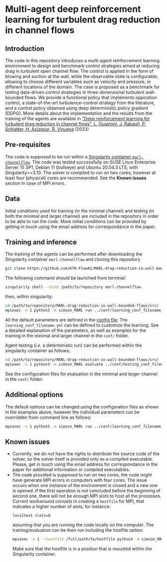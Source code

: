 # Multi-agent deep reinforcement learning for turbulent drag reduction in channel flows

## Introduction
The code in this repository introduces a multi-agent reinforcement learning environment to design and benchmark control strategies aimed at reducing drag in turbulent open channel flow. The control is applied in the form of blowing and suction at the wall, while the observable state is configurable, allowing to choose different variables such as velocity and pressure, in different locations of the domain. The case is proposed as a benchmark for testing data-driven control strategies in three-dimensional turbulent wall-bounded flows. We provide a functional policy that implements opposition control, a state-of-the-art turbulence-control strategy from the literature, and a control policy obtained using deep deterministic policy gradient (DDPG). More details about the implementation and the results from the training of the agents are available in ["Deep reinforcement learning for turbulent drag reduction in channel flows", L. Guastoni, J. Rabault, P. Schlatter, H. Azizpour, R. Vinuesa](https://arxiv.org/abs/2301.09889) (2023)

## Pre-requisites
The code is supposed to be run within a [Singularity container `marl-channelflow`](https://kth-my.sharepoint.com/:u:/g/personal/guastoni_ug_kth_se/Ee72ob6qbLZHnC3-LEu2yeMBLyIKO4hChN3C-yc8SBqVpg?e=vQrihv). The code was tested successfully on SUSE Linux Enterprise Server 15 SP1, Debian 11 (bullseye) and Ubuntu 20.04.3 LTS, with Singularity>=3.10.
The solver is compiled to run on two cores, however at least four (physical) cores are recommended. See the **Known issues** section in case of MPI errors.

## Data
Initial conditions used for training (in the minimal channel) and testing (in both the minimal and larger channel) are included in the repository in order to be able to run the code. More initial conditions can be provided by getting in touch using the email address for correspondance in the paper.

## Training and inference
The training of the agents can be performed after downloading the Singularity container `marl-channelflow` and cloning this repository
```bash
git clone https://github.com/KTH-FlowAI/MARL-drag-reduction-in-wall-bounded-flows.git
```
The following command should be launched from terminal:
```bash
singularity shell --bind /path/to/repository marl-channelflow
```
then, within singularity:
```bash
cd /path/to/repository/MARL-drag-reduction-in-wall-bounded-flows/src/
mpiexec -n 1 python3 -m simson_MARL run ../conf/learning_conf_filename.yml 
```

All the default parameters are defined in the [config file](https://github.com/KTH-FlowAI/MARL-drag-reduction-in-wall-bounded-flows/blob/master/src/configuration.py). The `learning_conf_filename.yml` can be defined to customize the learning. See a detailed explanation of the parameters, as well as examples for the training in the minimal and larger channel in the `conf/` folder. 

Agent testing (*i.e.* a deterministic run) can be performed within the singularity container as follows:
```bash
cd /path/to/repository/MARL-drag-reduction-in-wall-bounded-flows/src/
mpiexec -n 1 python3 -m simson_MARL evaluate ../conf/testing_conf_filename.yml 
```

See the configuration files for evaluation in the minimal and larger channel in the `conf/` folder.

## Additional options

The default options can be changed using the configuration files as shown in the examples above, however the individual parameters can be overridden from command line as follows:

```bash
mpiexec -n 1 python3 -m simson_MARL run ../conf/learning_conf_filename.yml runner.nb_episodes=10 simulation.init_field='../../../data/baseline/new_init_field.u'
```

## Known issues
* Currently, we do not have the rights to distribute the source code of the solver, so the solver itself is provided only as a compiled executable. Please, get in touch using the email address for correspondance in the paper for additional information or compiled executables.
* The code provided is supposed to run on two cores, the code might have generate MPI errors in computers with four cores. The issue occurs when one instance of the environment is closed and a new one is opened. If the first operation is not concluded before the beginning of second one, there will not be enough MPI slots to host all the processes. Current workaround consists in creating a `hostfile` for MPI, that indicates a higher number of slots, for instance:
  ```
  localhost slots=8
  ```
  assuming that you are running the code locally on the computer.
  The training/evaluation can be then run including the hostfile option:
  ```bash
  mpiexec -n 1 --hostfile /full/path/to/hostfile python3 -m simson_MARL run ../conf/learning_conf_filename.yml 
  ```
  Make sure that the hostfile is in a position that is mounted within the Singularity container.
